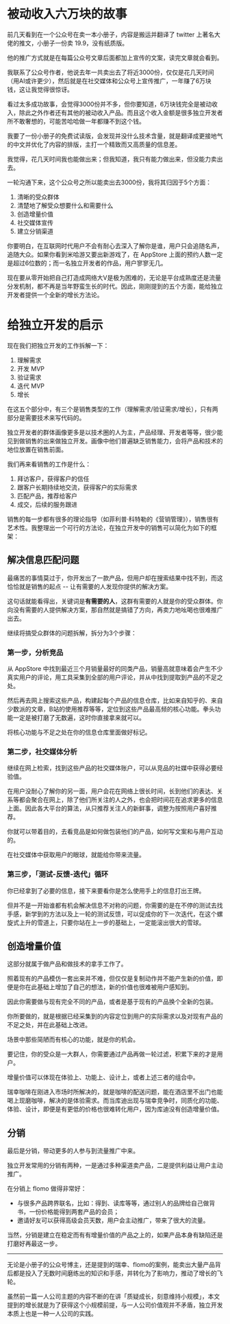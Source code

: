 
# 被动收入六万块的故事

前几天看到在一个公众号在卖一本小册子，内容是搬运并翻译了 twitter 上著名大佬的推文，小册子一份卖 19.9，没有纸质版。

他的推广方式就是在每篇公众号文章后面都加上宣传的文案，读完文章就会看到。

我联系了公众号作者，他说去年一共卖出去了将近3000份，仅仅是花几天时间（用AI或许更少），然后就是在社交媒体和公众号上宣传推广，一年赚了6万块钱，这让我觉得很惊讶。

看过太多成功故事，会觉得3000份并不多，但你要知道，6万块钱完全是被动收入，除此之外作者还有其他的被动收入产品。而且这个收入金额是很多独立开发者所不敢奢想的，可能苦哈哈做一年都赚不到这个钱。

我要了一份小册子的免费试读版，会发现并没什么技术含量，就是翻译成更接地气的中文并优化了内容的排版，主打一个精致而又高质量的信息差。

我觉得，花几天时间我也能做出来；但我知道，我只有能力做出来，但没能力卖出去。

一轮沟通下来，这个公众号之所以能卖出去3000份，我将其归因于5个方面：

1.  清晰的受众群体
2.  清楚地了解受众想要什么和需要什么
3.  创造增量价值
4.  社交媒体宣传
5.  建立分销渠道

你要明白，在互联网时代用户不会有耐心去深入了解你是谁，用户只会追随名声，追随大众。如果你看到米哈游又要出新游戏了，在 AppStore 上面的预约人数一定是超过6位数的；而一名独立开发者的作品，用户寥寥无几。

现在要从零开始把自己打造成网络大V是极为困难的，无论是平台成熟度还是流量分发机制，都不再是当年野蛮生长的时代。因此，刚刚提到的五个方面，能给独立开发者提供一个全新的增长方法论。

# 给独立开发的启示

现在我们把独立开发的工作拆解一下：

1.  理解需求
2.  开发 MVP
3.  验证需求
4.  迭代 MVP
5.  增长

在这五个部分中，有三个是销售类型的工作（理解需求/验证需求/增长），只有两部分是需要技术来写代码的。

独立开发者的群体画像更多是以技术圈的人为主，产品经理、开发者等等，很少能见到做销售的出来做独立开发。画像中他们普遍缺乏销售能力，会将产品和技术的地位放置在销售前面。

我们再来看销售的工作是什么：

1.  拜访客户，获得客户的信任
2.  跟客户长期持续地交流，获得客户的实际需求
3.  匹配产品，推荐给客户
4.  成交，后续的服务跟进

销售的每一步都有很多的理论指导（如菲利普·科特勒的《营销管理》），销售很有艺术性。我整理出一个可行的方法论，在独立开发中的销售可以简化为如下的框架：

## 解决信息匹配问题

最痛苦的事情莫过于，你开发出了一款产品，但用户却在搜索结果中找不到，而这恰恰就是销售的起点 -- 让有需要的人发现你提供的解决方案。

这句话就能看得出，关键词是**有需要的人**，这群有需要的人就是你的受众群体。你向没有需要的人提供解决方案，那自然就是搞错了方向，再卖力地吆喝也很难推广出去。

继续将搞受众群体的问题拆解，拆分为3个步骤：

### 第一步，分析竞品

从 AppStore 中找到最近三个月销量最好的同类产品，销量高就意味着会产生不少真实用户的评论，用工具采集到全部的用户评论，并从中找到提取到产品的不足之处。

然后再去网上搜索这些产品，构建起每个产品的信息仓库，比如来自知乎的、来自少数派的文章，B站的使用推荐等等，定位到这些产品最高频的核心功能。拳头功能一定是被打磨了无数遍，这时你直接拿来就可以。

将核心功能与不足之处在你的信息仓库里面做好标记。

### 第二步，社交媒体分析

继续在网上检索，找到这些产品的社交媒体账户，可以从竞品的社媒中获得必要经验值。

在用户没耐心了解你的另一面，用户会花在网络上很长时间，长到他们的表达、关系等都会聚合在网上，除了他们所关注的人之外，也会把时间花在追求更多的信息上面。因此各大平台的算法，从只推荐关注人的新鲜事，调整为按照用户喜好推荐。

你就可以带着目的，去看竞品是如何做包装他们的产品，如何写文案和与用户互动的。

在社交媒体中获取用户的眼球，就能给你带来流量。

### 第三步，「测试-反馈-迭代」循环

你已经拿到了必要的信息，接下来要看你是怎么使用手上的信息打出王牌。

但并不是一开始谁都有机会解决信息不对称的问题，你需要的是在不停的测试去找手感，新学到的方法以及上一轮的测试反馈，可以促成你的下一次迭代，在这个螺旋式上升的雪道上，只要你站在上一步的基础上，一定能滚出很大的雪球。

## 创造增量价值

这部分就属于做产品和做技术的拿手工作了。

照着现有的产品模仿一套出来并不难，但仅仅是复制动作并不能产生新的价值，即便是你在此基础上增加了自己的想法，新的价值也很难被用户感知到。

因此你需要做与现有完全不同的产品，或者是基于现有的产品换个全新的包装。

你所要做的，就是根据已经采集到的内容定位到用户的实际需求以及对现有产品的不足之处，并在此基础上改进。

场景中那些简陋而有核心的功能，就是你的机会。

要记住，你的受众是一大群人，你需要通过产品再做一轮过滤，积累下来的才是用户。

增量价值可以体现在体验上、功能上、设计上，或者上述三者的组合中。

瑞幸咖啡在刚进入市场时所解决的，就是咖啡的配送问题，能在酒店里不出门也能喝上现磨咖啡，解决的是体验需求。而当库迪出现与瑞幸竞争时，同质化的功能、体验、设计，即便是有更低的价格也很难转化用户，因为库迪没有创造增量价值。

## 分销

最后是分销，带动更多的人参与到流量推广中来。

独立开发常用的分销有两种，一是通过多种渠道卖产品，二是提供利益让用户主动推广。

在分销上 flomo 做得非常好：
-  与很多产品跨界联名，比如：得到、读库等等，通过别人的品牌给自己做背书，一份价格能得到两套产品的会员；
-  邀请好友可以获得高级会员天数，用户会主动推广，带来了很大的流量。

当然，分销是建立在稳定而有有增量价值的产品之上的，如果产品本身有缺陷还是打磨好再最这一步。

---

无论是小册子的公众号博主，还是提到的瑞幸、flomo的案例，能卖出大量产品背后都是投入了无数时间磨练出的知识和手感，并转化为了影响力，推动了增长的飞轮。

虽然前一篇一人公司主题的内容不断的在讲「质疑成长，刻意维持小规模」，本文提到的增长就是为了获得这个小规模前提，与一人公司价值观并不矛盾，独立开发本质上也是一种一人公司的实践。
